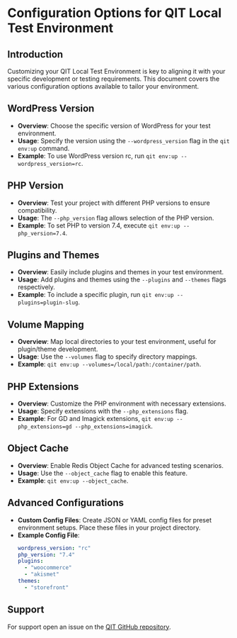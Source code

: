 # Configuration Options for QIT Local Test Environment

## Introduction

Customizing your QIT Local Test Environment is key to aligning it with your specific development or testing requirements. This document covers the various configuration options available to tailor your environment.

## WordPress Version

- **Overview**: Choose the specific version of WordPress for your test environment.
- **Usage**: Specify the version using the `--wordpress_version` flag in the `qit env:up` command.
- **Example**: To use WordPress version rc, run `qit env:up --wordpress_version=rc`.

## PHP Version

- **Overview**: Test your project with different PHP versions to ensure compatibility.
- **Usage**: The `--php_version` flag allows selection of the PHP version.
- **Example**: To set PHP to version 7.4, execute `qit env:up --php_version=7.4`.

## Plugins and Themes

- **Overview**: Easily include plugins and themes in your test environment.
- **Usage**: Add plugins and themes using the `--plugins` and `--themes` flags respectively.
- **Example**: To include a specific plugin, run `qit env:up --plugins=plugin-slug`.

## Volume Mapping

- **Overview**: Map local directories to your test environment, useful for plugin/theme development.
- **Usage**: Use the `--volumes` flag to specify directory mappings.
- **Example**: `qit env:up --volumes=/local/path:/container/path`.

## PHP Extensions

- **Overview**: Customize the PHP environment with necessary extensions.
- **Usage**: Specify extensions with the `--php_extensions` flag.
- **Example**: For GD and Imagick extensions, `qit env:up --php_extensions=gd --php_extensions=imagick`.

## Object Cache

- **Overview**: Enable Redis Object Cache for advanced testing scenarios.
- **Usage**: Use the `--object_cache` flag to enable this feature.
- **Example**: `qit env:up --object_cache`.

## Advanced Configurations

- **Custom Config Files**: Create JSON or YAML config files for preset environment setups. Place these files in your project directory.
- **Example Config File**:
  ```yaml
  wordpress_version: "rc"
  php_version: "7.4"
  plugins:
    - "woocommerce"
    - "akismet"
  themes:
    - "storefront"
    ```

## Support

For support open an issue on the [QIT GitHub repository](https://github.com/woocommerce/qit-cli/issues).
